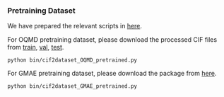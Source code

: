 ### Pretraining Dataset 

We have prepared the relevant scripts in [here](https://doi.org/10.5281/zenodo.15473642).

For OQMD pretraining dataset, please download the processed CIF files from [train](https://zenodo.org/records/10642388/files/cifs_v1_train.pkl.gz),  [val](https://zenodo.org/records/10642388/files/cifs_v1_val.pkl.gz),  [test](https://zenodo.org/records/10642388/files/cifs_v1_tset.pkl.gz). 

```
python bin/cif2dataset_OQMD_pretrained.py
```

For GMAE pretraining dataset, please download the package from [here](https://zenodo.org/records/12104162).

```
python bin/cif2dataset_GMAE_pretrained.py
```
